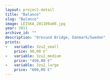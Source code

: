 ```yaml
---
layout: project-detail
title: "Balance"
slug: "Balance"
image: LEISKA_201109a08.jpg
year: 2011
archive_id: ""
description: "Oresund Bridge, Danmark/Sweden"
prints:
-   variable: 3zu2_small
    price: 90,00 €"
-   variable: 3zu2_medium
    price: "450,00 €"
-   variable: 3zu2_large
    price: "600,00 €"
---
```

